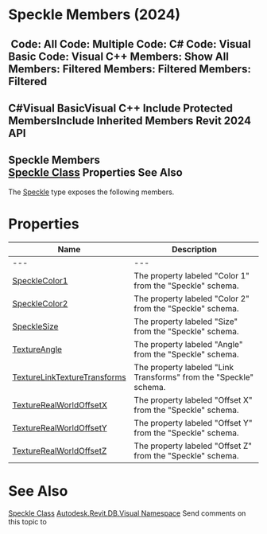 # Speckle Members (2024)

﻿
 Code: All Code: Multiple Code: C# Code: Visual Basic Code: Visual C++  Members: Show All Members: Filtered Members: Filtered Members: Filtered   
---  
C#Visual BasicVisual C++
Include Protected MembersInclude Inherited Members
Revit 2024 API  
---  
Speckle Members  
[Speckle Class](7363bccc-b6cc-7061-5cfa-ce1be2e00b38.md "Speckle Class") Properties See Also  
---  
The [Speckle](7363bccc-b6cc-7061-5cfa-ce1be2e00b38.md "Speckle Class") type exposes the following members.
# Properties
| Name | Description |
| --- | --- |
| --- | --- | --- |
| [SpeckleColor1](52088399-e6dc-b12b-4ed3-844af990ac28.md "SpeckleColor1 Property") | The property labeled "Color 1" from the "Speckle" schema. |
| [SpeckleColor2](f06382a9-603d-2a57-c200-ef8a4de777cc.md "SpeckleColor2 Property") | The property labeled "Color 2" from the "Speckle" schema. |
| [SpeckleSize](776a43b9-befe-593c-c35f-42c54c13ee8e.md "SpeckleSize Property") | The property labeled "Size" from the "Speckle" schema. |
| [TextureAngle](597e6c10-5024-ee17-a0f6-d8796950bdbd.md "TextureAngle Property") | The property labeled "Angle" from the "Speckle" schema. |
| [TextureLinkTextureTransforms](af71ce35-09b8-4e14-8a01-065273b47b18.md "TextureLinkTextureTransforms Property") | The property labeled "Link Transforms" from the "Speckle" schema. |
| [TextureRealWorldOffsetX](18fa7fce-0524-e25b-3f73-5a13972c832e.md "TextureRealWorldOffsetX Property") | The property labeled "Offset X" from the "Speckle" schema. |
| [TextureRealWorldOffsetY](27aba2cd-0ea0-65da-7a63-c7d3a0496b76.md "TextureRealWorldOffsetY Property") | The property labeled "Offset Y" from the "Speckle" schema. |
| [TextureRealWorldOffsetZ](27aedd9d-91c5-e00d-9831-7fce2f34c095.md "TextureRealWorldOffsetZ Property") | The property labeled "Offset Z" from the "Speckle" schema. |

# See Also
[Speckle Class](7363bccc-b6cc-7061-5cfa-ce1be2e00b38.md "Speckle Class")
[Autodesk.Revit.DB.Visual Namespace](f5a10581-6ac2-be19-0e32-f87d05bc8b83.md "Autodesk.Revit.DB.Visual Namespace")
Send comments on this topic to 